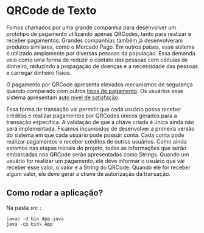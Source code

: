 # QRCode de Texto

Fomos chamados por uma grande companhia para desenvolver um protótipo de pagamento utilizando apenas QRCodes, tanto para realizar e receber pagamentos. Grandes companhias também já desenvolveram produtos similares, como o Mercado Pago. Em outros países, esse sistema é utilizado amplamente por diversas pessoas da população. Essa demanda veio como uma forma de reduzir o contato das pessoas com cédulas de dinheiro, reduzindo a propagação de doenças e a necessidade das pessoas e carregar dinheiro físico.

O pagamento por QRCode apresenta elevados mecanismos de
segurança quando comparado com outros [tipos de pagamento](https://digitalcommons.wou.edu/cgi/viewcontent.cgi?referer=https://scholar.google.com.br/&httpsredir=1&article=1002&context=computerscience_studentpubs). Os usuários esse sistema apresentam [auto nível de satisfação](https://www.mdpi.com/071-1050/9/7/1186/htm).

Essa forma de transação vai permitir que cada usuário possa receber créditos e realizar pagamentos por QRCodes únicos gerados para a transação específica. A validação de que a chave criada é única ainda não será implementada. Ficamos incumbidos de desenvolver a primeira versão do sistema em que cada usuário pode possuir conta. Cada conta pode realizar pagamentos e receber créditos de outros usuários. Como ainda estamos nas etapas iniciais do projeto, todas as informações que serão embarcadas nos QRCode serão apresentadas como Strings. Quando um usuário for realizar um pagamento, ele deve informar o usuário que vai receber esse valor, o valor e a String do QRCode. Quando ele for receber algum valor, ele deve gerar a chave de autorização da transação.

## Como rodar a aplicação?

Na pasta *src* :

    javac -d bin App.java
    java -cp bin\ App
